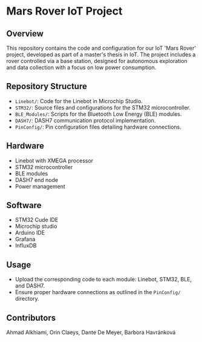 # Mars Rover IoT Project

## Overview
This repository contains the code and configuration for our IoT 'Mars Rover' project, developed as part of a master's thesis in IoT. The project includes a rover controlled via a base station, designed for autonomous exploration and data collection with a focus on low power consumption.

## Repository Structure
- `Linebot/`: Code for the Linebot in Microchip Studio.
- `STM32/`: Source files and configurations for the STM32 microcontroller.
- `BLE_Modules/`: Scripts for the Bluetooth Low Energy (BLE) modules.
- `DASH7/`: DASH7 communication protocol implementation.
- `PinConfig/`: Pin configuration files detailing hardware connections.

## Hardware
- Linebot with XMEGA processor
- STM32 microcontroller
- BLE modules
- DASH7 end node
- Power management

## Software
- STM32 Cude IDE
- Microchip studio
- Arduino IDE
- Grafana
- InfluxDB

## Usage
- Upload the corresponding code to each module: Linebot, STM32, BLE, and DASH7.
- Ensure proper hardware connections as outlined in the `PinConfig/` directory.

## Contributors
Ahmad Alkhiami, Orin Claeys, Dante De Meyer, Barbora Havránková​


